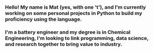 ### Hello! My name is Mat (yes, with one 't'), and I'm currently working on some personal projects in Python to build my proficiency using the language.
### I'm a battery engineer and my degree is in Chemical Engineering, I'm looking to link programming, data science, and research together to bring value to industry.
<!--
**mathew-h/mathew-h** is a ✨ _special_ ✨ repository because its `README.md` (this file) appears on your GitHub profile.

Here are some ideas to get you started:

- 🔭 I’m currently working on ...
- 🌱 I’m currently learning ...
- 👯 I’m looking to collaborate on ...
- 🤔 I’m looking for help with ...
- 💬 Ask me about ...
- 📫 How to reach me: ...
- 😄 Pronouns: ...
- ⚡ Fun fact: ...
-->
